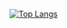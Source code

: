 [![Top Langs](https://github-readme-stats.vercel.app/api/top-langs/?username=Slava0135&layout=compact&hide=shell,c)](https://github.com/anuraghazra/github-readme-stats)
